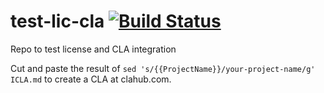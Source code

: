# test-lic-cla [![Build Status](https://travis-ci.org/vicaya/test-lic-cla.png)](https://travis-ci.org/vicaya/test-lic-cla)
Repo to test license and CLA integration

Cut and paste the result of ```sed 's/{{ProjectName}}/your-project-name/g' ICLA.md``` to create a CLA at clahub.com.
